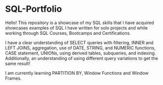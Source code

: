 # SQL-Portfolio

Hello! This repository is a showcase of my SQL skills that I have acquired showcases examples of SQL I have written for solo projects and while working through SQL Courses, Bootcamps and Certifications. 

I have a clear understanding of SELECT queries with filtering, INNER and LEFT JOINS, aggregation, use of DATE, STRING, and NUMERIC functions, CASE statement, UNIONs,
using derived tables, subqueries, and indexing.
Additionally, an understanding of using different query variations to get the same result!

I am currently learning PARTITION BY, Window Functions and Window Frames.
